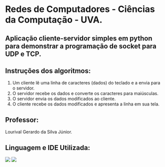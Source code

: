 # Redes de Computadores  - Ciências da Computação - UVA.

## Aplicação cliente-servidor simples em python para demonstrar a programação de socket para UDP e TCP.
## Instruções dos algoritmos:
1. Um cliente lê uma linha de caracteres (dados) do teclado e a envia para o servidor. 
2. O servidor recebe os dados e converte os caracteres para maiúsculas.
3. O servidor envia os dados modificados ao cliente.
4. O cliente recebe os dados modificados e apresenta a linha em sua tela.

## Professor:
Lourival Gerardo da Silva Júnior.

## Linguagem e IDE Utilizada:
<a href = "https://www.python.org/"><img src="https://img.shields.io/badge/Python-14354C?style=for-the-badge&logo=python&logoColor=white"></a>
<a href = "https://www.jetbrains.com/pt-br/pycharm/download/"><img src="https://img.shields.io/badge/pycharm-143?style=for-the-badge&logo=pycharm&logoColor=black&color=black&labelColor=green"></a>
